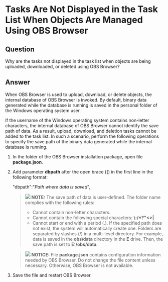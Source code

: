 # Tasks Are Not Displayed in the Task List When Objects Are Managed Using OBS Browser<a name="obs_03_0443"></a>

## **Question**<a name="scb49866c61fe45fc8458e96e2177af65"></a>

Why are the tasks not displayed in the task list when objects are being uploaded, downloaded, or deleted using OBS Browser?

## **Answer**<a name="s55244099d14b452baabd78f1ce9acdee"></a>

When OBS Browser is used to upload, download, or delete objects, the internal database of OBS Browser is invoked. By default, binary data generated while the database is running is saved in the personal folder of the Windows operating system user.

If the username of the Windows operating system contains non-letter characters, the internal database of OBS Browser cannot identify the save path of data. As a result, upload, download, and deletion tasks cannot be added to the task list. In such a scenario, perform the following operations to specify the save path of the binary data generated while the internal database is running.

1.  In the folder of the OBS Browser installation package, open file  **package.json**.
2.  Add parameter  **dbpath**  after the open brace \(\{\) in the first line in the following format:

    "dbpath":"_Path where data is saved_",

    >![](public_sys-resources/icon-note.gif) **NOTE:** 
    >The save path of data is user-defined. The folder name complies with the following rules:
    >-   Cannot contain non-letter characters.
    >-   Cannot contain the following special characters:  **\\:/\*?"<\>|**
    >-   Cannot start or end with a period \(.\).
    >If the specified path does not exist, the system will automatically create one. Folders are separated by slashes \(/\) in a multi-level directory. For example, data is saved in the  **obs\\data**  directory in the  **E**  drive. Then, the save path is set to  **E:/obs/data**_._

    >![](public_sys-resources/icon-notice.gif) **NOTICE:** 
    >File  **package.json**  contains configuration information needed by OBS Browser. Do not change the file content unless necessary. Otherwise, OBS Browser is not available.

3.  Save the file and restart OBS Browser.

